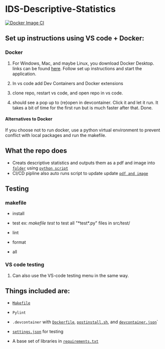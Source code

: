 # IDS-Descriptive-Statistics 

[![Docker Image CI](https://github.com/Nathan-Bush46/IDS706-Descriptive-Statistics/actions/workflows/docker-image.yml/badge.svg)](https://github.com/Nathan-Bush46/IDS706-Descriptive-Statistics/actions/workflows/docker-image.yml)

## Set up instructions using VS code + Docker: 
### Docker
1. For Windows, Mac, and maybe Linux, you download Docker Desktop. links can be found [here](https://docs.docker.com/engine/install/). Follow set up instructions and start the application.

2. In vs code add Dev Containers and Docker extensions 

3. clone repo, restart vs code, and open repo in vs code. 

4. should see a pop up to (re)open in devcontainer. Click it and let it run. It takes a bit of time for the first run but is much faster after that. Done.

#### Alternatives to Docker
If you choose not to run docker, use a python virtual environment to prevent conflict with local packages and run the makefile.

## What the repo does

* Creats descriptive statistics and outputs them as a pdf and image into [`folder`](./src/main_workspace/data) using [`python script`](./src/main_workspace/stats_pdf.py)
* CI/CD pipline also auto runs script to update update [`pdf and image`](./src/main_workspace/data)
 
## Testing

### makefile  
* install

* test ex: *makefile test* to test all "\*test\*.py" files in src/test/ 

* lint

* format

* all 

### VS code testing  
1. Can also use the VS-code testing menu in the same way.

## Things included are:

* [`Makefile`](Makefile)

* `Pylint`

* `.devcontainer` with [`Dockerfile`](/.devcontainer/Dockerfile), [`postinstall.sh`](/.devcontainer/postinstall.sh), and [`devcontainer.json`](/.devcontainer/devcontainer.json)`

*  [`settings.json`](.vscode/settings.json) for testing

*  A base set of libraries in [`requirements.txt`](requirements.txt)
